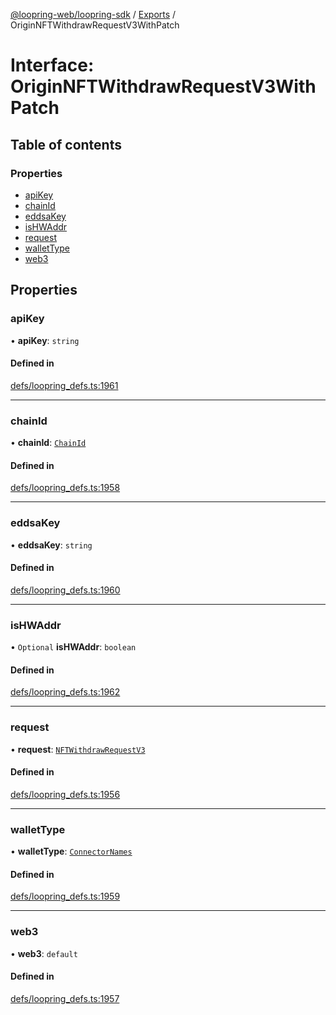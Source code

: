 [@loopring-web/loopring-sdk](../README.md) / [Exports](../modules.md) / OriginNFTWithdrawRequestV3WithPatch

# Interface: OriginNFTWithdrawRequestV3WithPatch

## Table of contents

### Properties

- [apiKey](OriginNFTWithdrawRequestV3WithPatch.md#apikey)
- [chainId](OriginNFTWithdrawRequestV3WithPatch.md#chainid)
- [eddsaKey](OriginNFTWithdrawRequestV3WithPatch.md#eddsakey)
- [isHWAddr](OriginNFTWithdrawRequestV3WithPatch.md#ishwaddr)
- [request](OriginNFTWithdrawRequestV3WithPatch.md#request)
- [walletType](OriginNFTWithdrawRequestV3WithPatch.md#wallettype)
- [web3](OriginNFTWithdrawRequestV3WithPatch.md#web3)

## Properties

### apiKey

• **apiKey**: `string`

#### Defined in

[defs/loopring_defs.ts:1961](https://github.com/Loopring/loopring_sdk/blob/538bd47/src/defs/loopring_defs.ts#L1961)

___

### chainId

• **chainId**: [`ChainId`](../enums/ChainId.md)

#### Defined in

[defs/loopring_defs.ts:1958](https://github.com/Loopring/loopring_sdk/blob/538bd47/src/defs/loopring_defs.ts#L1958)

___

### eddsaKey

• **eddsaKey**: `string`

#### Defined in

[defs/loopring_defs.ts:1960](https://github.com/Loopring/loopring_sdk/blob/538bd47/src/defs/loopring_defs.ts#L1960)

___

### isHWAddr

• `Optional` **isHWAddr**: `boolean`

#### Defined in

[defs/loopring_defs.ts:1962](https://github.com/Loopring/loopring_sdk/blob/538bd47/src/defs/loopring_defs.ts#L1962)

___

### request

• **request**: [`NFTWithdrawRequestV3`](NFTWithdrawRequestV3.md)

#### Defined in

[defs/loopring_defs.ts:1956](https://github.com/Loopring/loopring_sdk/blob/538bd47/src/defs/loopring_defs.ts#L1956)

___

### walletType

• **walletType**: [`ConnectorNames`](../enums/ConnectorNames.md)

#### Defined in

[defs/loopring_defs.ts:1959](https://github.com/Loopring/loopring_sdk/blob/538bd47/src/defs/loopring_defs.ts#L1959)

___

### web3

• **web3**: `default`

#### Defined in

[defs/loopring_defs.ts:1957](https://github.com/Loopring/loopring_sdk/blob/538bd47/src/defs/loopring_defs.ts#L1957)
